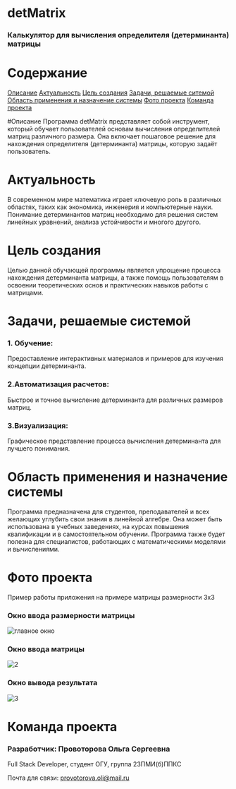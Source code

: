 # detMatrix
### Калькулятор для вычисления определителя (детерминанта) матрицы

# Содержание
[Описание](#Описание)
[Актуальность](#Актуальность)
[Цель создания](#ЦельСоздания)
[Задачи, решаемые ситемой](#Задачи,решаемыесистемой)
[Область применения и назначение системы](#Областьпримененияиназначениесистемы)
[Фото проекта](#Фотопроекта)
[Команда проекта](#Командапроекта)

#Описание <a name="Описание"></a>
Программа detMatrix представляет собой инструмент, который обучает пользователей основам вычисления определителей матриц различного размера. Она включает пошаговое решение для нахождения определителя (детерминанта) матрицы, которую задаёт пользователь.

# Актуальность <a name="Актуальность"></a>
В современном мире математика играет ключевую роль в различных областях, таких как экономика, инженерия и компьютерные науки. Понимание детерминантов матриц необходимо для решения систем линейных уравнений, анализа устойчивости и многого другого.

# Цель создания <a name="ЦельСоздания"></a>
Целью данной обучающей программы является упрощение процесса нахождения детерминанта матрицы, а также помощь пользователям в освоении теоретических основ и практических навыков работы с матрицами.

# Задачи, решаемые системой <a name="Задачи,решаемыесистемой"></a>
### 1. Обучение: 
Предоставление интерактивных материалов и примеров для изучения концепции детерминанта.
### 2.Автоматизация расчетов: 
Быстрое и точное вычисление детерминанта для различных размеров матриц.
### 3.Визуализация: 
Графическое представление процесса вычисления детерминанта для лучшего понимания.

# Область применения и назначение системы <a name="Областьпримененияиназначениесистемы"></a>
Программа предназначена для студентов, преподавателей и всех желающих углубить свои знания в линейной алгебре. Она может быть использована в учебных заведениях, на курсах повышения квалификации и в самостоятельном обучении. Программа также будет полезна для специалистов, работающих с математическими моделями и вычислениями. 

# Фото проекта <a name="Фотопроекта"></a>
Пример работы приложения на примере матрицы размерности 3х3
### Окно ввода размерности матрицы
![главное окно](https://github.com/user-attachments/assets/729a44b2-9856-4b63-b871-359d89c3b30a)

### Окно ввода матрицы
![2](https://github.com/user-attachments/assets/bf2bb0e3-1177-4b92-9bc2-8e04f6ab1909)

### Окно вывода результата
![3](https://github.com/user-attachments/assets/10d58873-d676-495c-8427-d2a9ea95ee56)

# Команда проекта <a name="Командапроекта"></a>
### Разработчик: Провоторова Ольга Сергеевна
Full Stack Developer, студент ОГУ, группа 23ПМИ(б)ППКС

Почта для связи: provotorova.oli@mail.ru

